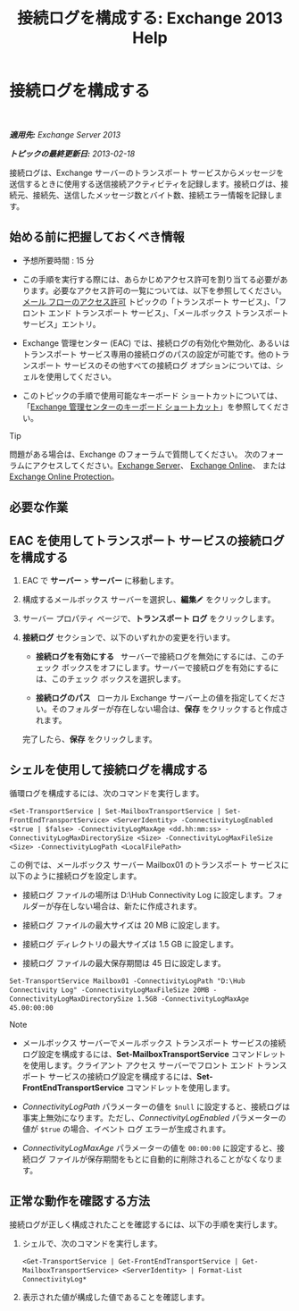 ﻿---
title: '接続ログを構成する: Exchange 2013 Help'
TOCTitle: 接続ログを構成する
ms:assetid: 24e46a79-33ea-44e9-b03c-549db1c86a6f
ms:mtpsurl: https://technet.microsoft.com/ja-jp/library/Aa996827(v=EXCHG.150)
ms:contentKeyID: 49895300
ms.date: 04/24/2018
mtps_version: v=EXCHG.150
ms.translationtype: HT
---

# 接続ログを構成する

 

_**適用先:** Exchange Server 2013_

_**トピックの最終更新日:** 2013-02-18_

接続ログは、Exchange サーバーのトランスポート サービスからメッセージを送信するときに使用する送信接続アクティビティを記録します。接続ログは、接続元、接続先、送信したメッセージ数とバイト数、接続エラー情報を記録します。

## 始める前に把握しておくべき情報

  - 予想所要時間 : 15 分

  - この手順を実行する際には、あらかじめアクセス許可を割り当てる必要があります。必要なアクセス許可の一覧については、以下を参照してください。[メール フローのアクセス許可](mail-flow-permissions-exchange-2013-help.md) トピックの「トランスポート サービス」、「フロント エンド トランスポート サービス」、「メールボックス トランスポート サービス」エントリ。

  - Exchange 管理センター (EAC) では、接続ログの有効化や無効化、あるいはトランスポート サービス専用の接続ログのパスの設定が可能です。他のトランスポート サービスのその他すべての接続ログ オプションについては、シェルを使用してください。

  - このトピックの手順で使用可能なキーボード ショートカットについては、「[Exchange 管理センターのキーボード ショートカット](keyboard-shortcuts-in-the-exchange-admin-center-exchange-online-protection-help.md)」を参照してください。


> [!TIP]
> 問題がある場合は、Exchange のフォーラムで質問してください。 次のフォーラムにアクセスしてください。<A href="https://go.microsoft.com/fwlink/p/?linkid=60612">Exchange Server</A>、 <A href="https://go.microsoft.com/fwlink/p/?linkid=267542">Exchange Online</A>、 または <A href="https://go.microsoft.com/fwlink/p/?linkid=285351">Exchange Online Protection</A>。



## 必要な作業

## EAC を使用してトランスポート サービスの接続ログを構成する

1.  EAC で <strong>サーバー</strong> \> <strong>サーバー</strong> に移動します。

2.  構成するメールボックス サーバーを選択し、<strong>編集</strong>![編集アイコン](images/Bb124582.6f53ccb2-1f13-4c02-bea0-30690e6ea71d(EXCHG.150).gif "編集アイコン") をクリックします。

3.  サーバー プロパティ ページで、<strong>トランスポート ログ</strong> をクリックします。

4.  <strong>接続ログ</strong> セクションで、以下のいずれかの変更を行います。
    
      - <strong>接続ログを有効にする</strong>   サーバーで接続ログを無効にするには、このチェック ボックスをオフにします。サーバーで接続ログを有効にするには、このチェック ボックスを選択します。
    
      - <strong>接続ログのパス</strong>   ローカル Exchange サーバー上の値を指定してください。そのフォルダーが存在しない場合は、<strong>保存</strong> をクリックすると作成されます。
    
    完了したら、<strong>保存</strong> をクリックします。

## シェルを使用して接続ログを構成する

循環ログを構成するには、次のコマンドを実行します。

    <Set-TransportService | Set-MailboxTransportService | Set-FrontEndTransportService> <ServerIdentity> -ConnectivityLogEnabled <$true | $false> -ConnectivityLogMaxAge <dd.hh:mm:ss> -ConnectivityLogMaxDirectorySize <Size> -ConnectivityLogMaxFileSize <Size> -ConnectivityLogPath <LocalFilePath>

この例では、メールボックス サーバー Mailbox01 のトランスポート サービスに以下のように接続ログを設定します。

  -  接続ログ ファイルの場所は D:\\Hub Connectivity Log に設定します。フォルダーが存在しない場合は、新たに作成されます。

  -  接続ログ ファイルの最大サイズは 20 MB に設定します。

  -  接続ログ ディレクトリの最大サイズは 1.5 GB に設定します。

  -  接続ログ ファイルの最大保存期間は 45 日に設定します。

<!-- end list -->

    Set-TransportService Mailbox01 -ConnectivityLogPath "D:\Hub Connectivity Log" -ConnectivityLogMaxFileSize 20MB -ConnectivityLogMaxDirectorySize 1.5GB -ConnectivityLogMaxAge 45.00:00:00


> [!NOTE]
> <UL>
> <LI>
> <P>メールボックス サーバーでメールボックス トランスポート サービスの接続ログ設定を構成するには、<STRONG>Set-MailboxTransportService</STRONG> コマンドレットを使用します。クライアント アクセス サーバーでフロント エンド トランスポート サービスの接続ログ設定を構成するには、<STRONG>Set-FrontEndTransportService</STRONG> コマンドレットを使用します。</P>
> <LI>
> <P><EM>ConnectivityLogPath</EM> パラメーターの値を <CODE>$null</CODE> に設定すると、接続ログは事実上無効になります。ただし、<EM>ConnectivityLogEnabled</EM> パラメーターの値が <CODE>$true</CODE> の場合、イベント ログ エラーが生成されます。</P>
> <LI>
> <P><EM>ConnectivityLogMaxAge</EM> パラメーターの値を <CODE>00:00:00</CODE> に設定すると、接続ログ ファイルが保存期間をもとに自動的に削除されることがなくなります。</P></LI></UL>



## 正常な動作を確認する方法

接続ログが正しく構成されたことを確認するには、以下の手順を実行します。

1.  シェルで、次のコマンドを実行します。
    
        <Get-TransportService | Get-FrontEndTransportService | Get-MailboxTransportService> <ServerIdentity> | Format-List ConnectivityLog*

2.  表示された値が構成した値であることを確認します。

